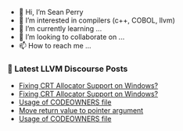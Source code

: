 - 👋 Hi, I’m Sean Perry
- 👀 I’m interested in compilers (c++, COBOL, llvm)
- 🌱 I’m currently learning ...
- 💞️ I’m looking to collaborate on ...
- 📫 How to reach me ...

<!---
s66perry/s66perry is a ✨ special ✨ repository because its `README.md` (this file) appears on your GitHub profile.
You can click the Preview link to take a look at your changes.
--->
### 📕 Latest LLVM Discourse Posts

<!-- DISCOURSE-LLVM:START -->
- [Fixing CRT Allocator Support on Windows?](https://discourse.llvm.org/t/fixing-crt-allocator-support-on-windows/73525#post_2)
- [Fixing CRT Allocator Support on Windows?](https://discourse.llvm.org/t/fixing-crt-allocator-support-on-windows/73525#post_1)
- [Usage of CODEOWNERS file](https://discourse.llvm.org/t/usage-of-codeowners-file/73524#post_2)
- [Move return value to pointer argument](https://discourse.llvm.org/t/move-return-value-to-pointer-argument/73483#post_2)
- [Usage of CODEOWNERS file](https://discourse.llvm.org/t/usage-of-codeowners-file/73524#post_1)
<!-- DISCOURSE-LLVM:END -->
